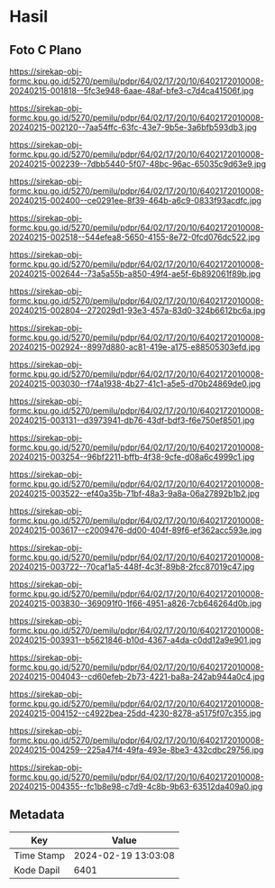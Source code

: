 # Hasil

## Foto C Plano

https://sirekap-obj-formc.kpu.go.id/5270/pemilu/pdpr/64/02/17/20/10/6402172010008-20240215-001818--5fc3e948-6aae-48af-bfe3-c7d4ca41506f.jpg

https://sirekap-obj-formc.kpu.go.id/5270/pemilu/pdpr/64/02/17/20/10/6402172010008-20240215-002120--7aa54ffc-63fc-43e7-9b5e-3a6bfb593db3.jpg

https://sirekap-obj-formc.kpu.go.id/5270/pemilu/pdpr/64/02/17/20/10/6402172010008-20240215-002239--7dbb5440-5f07-48bc-96ac-65035c9d63e9.jpg

https://sirekap-obj-formc.kpu.go.id/5270/pemilu/pdpr/64/02/17/20/10/6402172010008-20240215-002400--ce0291ee-8f39-464b-a6c9-0833f93acdfc.jpg

https://sirekap-obj-formc.kpu.go.id/5270/pemilu/pdpr/64/02/17/20/10/6402172010008-20240215-002518--544efea8-5650-4155-8e72-0fcd076dc522.jpg

https://sirekap-obj-formc.kpu.go.id/5270/pemilu/pdpr/64/02/17/20/10/6402172010008-20240215-002644--73a5a55b-a850-49f4-ae5f-6b892061f89b.jpg

https://sirekap-obj-formc.kpu.go.id/5270/pemilu/pdpr/64/02/17/20/10/6402172010008-20240215-002804--272029d1-93e3-457a-83d0-324b6612bc6a.jpg

https://sirekap-obj-formc.kpu.go.id/5270/pemilu/pdpr/64/02/17/20/10/6402172010008-20240215-002924--8997d880-ac81-419e-a175-e88505303efd.jpg

https://sirekap-obj-formc.kpu.go.id/5270/pemilu/pdpr/64/02/17/20/10/6402172010008-20240215-003030--f74a1938-4b27-41c1-a5e5-d70b24869de0.jpg

https://sirekap-obj-formc.kpu.go.id/5270/pemilu/pdpr/64/02/17/20/10/6402172010008-20240215-003131--d3973941-db76-43df-bdf3-f6e750ef8501.jpg

https://sirekap-obj-formc.kpu.go.id/5270/pemilu/pdpr/64/02/17/20/10/6402172010008-20240215-003254--96bf2211-bffb-4f38-9cfe-d08a6c4999c1.jpg

https://sirekap-obj-formc.kpu.go.id/5270/pemilu/pdpr/64/02/17/20/10/6402172010008-20240215-003522--ef40a35b-71bf-48a3-9a8a-06a27892b1b2.jpg

https://sirekap-obj-formc.kpu.go.id/5270/pemilu/pdpr/64/02/17/20/10/6402172010008-20240215-003617--c2009476-dd00-404f-89f6-ef362acc593e.jpg

https://sirekap-obj-formc.kpu.go.id/5270/pemilu/pdpr/64/02/17/20/10/6402172010008-20240215-003722--70caf1a5-448f-4c3f-89b8-2fcc87019c47.jpg

https://sirekap-obj-formc.kpu.go.id/5270/pemilu/pdpr/64/02/17/20/10/6402172010008-20240215-003830--369091f0-1f66-4951-a826-7cb646264d0b.jpg

https://sirekap-obj-formc.kpu.go.id/5270/pemilu/pdpr/64/02/17/20/10/6402172010008-20240215-003931--b5621846-b10d-4367-a4da-c0dd12a9e901.jpg

https://sirekap-obj-formc.kpu.go.id/5270/pemilu/pdpr/64/02/17/20/10/6402172010008-20240215-004043--cd60efeb-2b73-4221-ba8a-242ab944a0c4.jpg

https://sirekap-obj-formc.kpu.go.id/5270/pemilu/pdpr/64/02/17/20/10/6402172010008-20240215-004152--c4922bea-25dd-4230-8278-a5175f07c355.jpg

https://sirekap-obj-formc.kpu.go.id/5270/pemilu/pdpr/64/02/17/20/10/6402172010008-20240215-004259--225a47f4-49fa-493e-8be3-432cdbc29756.jpg

https://sirekap-obj-formc.kpu.go.id/5270/pemilu/pdpr/64/02/17/20/10/6402172010008-20240215-004355--fc1b8e98-c7d9-4c8b-9b63-63512da409a0.jpg


## Metadata

| Key        | Value               |
| ---------- | ------------------- |
| Time Stamp | 2024-02-19 13:03:08 |
| Kode Dapil | 6401                |



